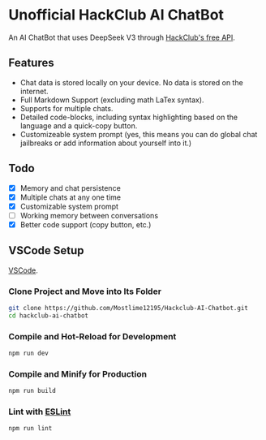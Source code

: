 # Unofficial HackClub AI ChatBot

An AI ChatBot that uses DeepSeek V3 through [HackClub's free API](https://ai.hackclub.com).

## Features

- Chat data is stored locally on your device. No data is stored on the internet.
- Full Markdown Support (excluding math LaTex syntax).
- Supports for multiple chats.
- Detailed code-blocks, including syntax highlighting based on the language and a quick-copy button.
- Customizeable system prompt (yes, this means you can do global chat jailbreaks or add information about yourself into it.)

## Todo

- [x] Memory and chat persistence
- [x] Multiple chats at any one time
- [x] Customizable system prompt
- [ ] Working memory between conversations
- [x] Better code support (copy button, etc.)

## VSCode Setup

[VSCode](https://code.visualstudio.com/).

### Clone Project and Move into Its Folder

```sh
git clone https://github.com/Mostlime12195/Hackclub-AI-Chatbot.git
cd hackclub-ai-chatbot
```

### Compile and Hot-Reload for Development

```sh
npm run dev
```

### Compile and Minify for Production

```sh
npm run build
```

### Lint with [ESLint](https://eslint.org/)

```sh
npm run lint
```

